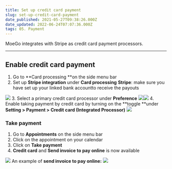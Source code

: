 ```yaml
---
title: Set up credit card payment
slug: set-up-credit-card-payment
date_published: 2021-05-27T09:38:26.000Z
date_updated: 2022-06-24T07:07:36.000Z
tags: 05. Payment
---
```


MoeGo integrates with Stripe as credit card payment processors.

---

## Enable credit card payment

1. Go to **Card processing  **on the side menu bar
2. Set up **Stripe integration** under **Card processing**
**Stripe**: make sure you have set up your linked bank accountto receive the payouts

![](__GHOST_URL__/content/images/2022/06/CleanShot-2022-06-24-at-15.01.17@2x.png)
3. Select a primary credit card processor under **Preference**
![](__GHOST_URL__/content/images/2022/06/CleanShot-2022-06-24-at-15.03.16@2x.png)![](__GHOST_URL__/content/images/2022/06/CleanShot-2022-06-24-at-15.05.57@2x.png)
4. Enable taking payment by credit card by turning on the **toggle **under
**Setting > Payment > Credit card (Integrated Processor)**
![](__GHOST_URL__/content/images/2021/08/Screenshot-12.22.02.png)
### Take payment

1. Go to **Appointments** on the side menu bar
2. Click on the appointment on your calendar 
3. Click on **Take payment**
4. **Credit card** and **Send invoice to pay online** is now available 

![](__GHOST_URL__/content/images/2021/09/CleanShot-2021-09-12-at-11.20.11@2x.png)
An example of **send invoice to pay online:**
![](__GHOST_URL__/content/images/2021/09/Screenshot-11.49.36.gif)
